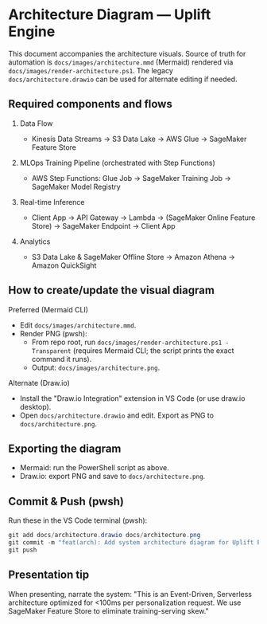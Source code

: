 # Architecture Diagram — Uplift Engine

This document accompanies the architecture visuals. Source of truth for automation is `docs/images/architecture.mmd` (Mermaid) rendered via `docs/images/render-architecture.ps1`. The legacy `docs/architecture.drawio` can be used for alternate editing if needed.

## Required components and flows

1. Data Flow
   - Kinesis Data Streams -> S3 Data Lake -> AWS Glue -> SageMaker Feature Store

2. MLOps Training Pipeline (orchestrated with Step Functions)
   - AWS Step Functions: Glue Job -> SageMaker Training Job -> SageMaker Model Registry

3. Real-time Inference
   - Client App -> API Gateway -> Lambda -> (SageMaker Online Feature Store) -> SageMaker Endpoint -> Client App

4. Analytics
   - S3 Data Lake & SageMaker Offline Store -> Amazon Athena -> Amazon QuickSight

## How to create/update the visual diagram
Preferred (Mermaid CLI)
- Edit `docs/images/architecture.mmd`.
- Render PNG (pwsh):
   - From repo root, run `docs/images/render-architecture.ps1 -Transparent` (requires Mermaid CLI; the script prints the exact command it runs).
   - Output: `docs/images/architecture.png`.

Alternate (Draw.io)
- Install the "Draw.io Integration" extension in VS Code (or use draw.io desktop).
- Open `docs/architecture.drawio` and edit. Export as PNG to `docs/architecture.png`.

## Exporting the diagram
- Mermaid: run the PowerShell script as above.
- Draw.io: export PNG and save to `docs/architecture.png`.

## Commit & Push (pwsh)
Run these in the VS Code terminal (pwsh):

```powershell
git add docs/architecture.drawio docs/architecture.png
git commit -m "feat(arch): Add system architecture diagram for Uplift Engine"
git push
```

## Presentation tip
When presenting, narrate the system: "This is an Event-Driven, Serverless architecture optimized for <100ms per personalization request. We use SageMaker Feature Store to eliminate training-serving skew."